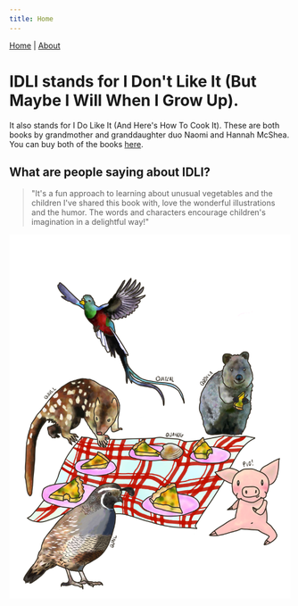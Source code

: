 ```yaml
---
title: Home
---
```


[Home](index.md) | [About](about.md)

# IDLI stands for I Don't Like It (But Maybe I Will When I Grow Up). 

It also stands for I Do Like It (And Here's How To Cook It). These are both books by grandmother and granddaughter duo Naomi and Hannah McShea. You can buy both of the books [here](https://www.amazon.com/dp/B09MDHNB23?binding=paperback&ref=dbs_dp_rwt_sb_pc_tpbk).

## What are people saying about IDLI?

> "It's a fun approach to learning about unusual vegetables and the children I've shared this book with, love the wonderful illustrations and the humor. The words and characters encourage children's imagination in a delightful way!"

![Quiche](https://github.com/idlibooks/idlibooks.github.io/blob/main/Quiche.PNG)
